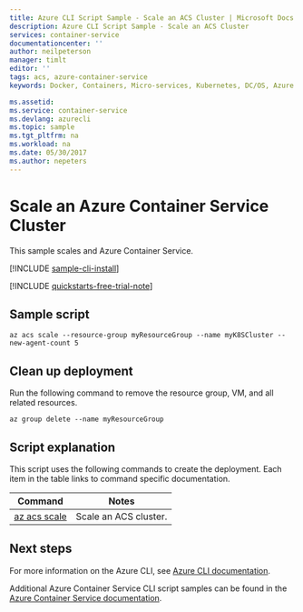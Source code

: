 ```yaml
---
title: Azure CLI Script Sample - Scale an ACS Cluster | Microsoft Docs
description: Azure CLI Script Sample - Scale an ACS Cluster
services: container-service
documentationcenter: ''
author: neilpeterson
manager: timlt
editor: ''
tags: acs, azure-container-service
keywords: Docker, Containers, Micro-services, Kubernetes, DC/OS, Azure

ms.assetid: 
ms.service: container-service
ms.devlang: azurecli
ms.topic: sample
ms.tgt_pltfrm: na
ms.workload: na
ms.date: 05/30/2017
ms.author: nepeters
---
```


# Scale an Azure Container Service Cluster

This sample scales and Azure Container Service. 

[!INCLUDE [sample-cli-install](../../../includes/sample-cli-install.md)]

[!INCLUDE [quickstarts-free-trial-note](../../../includes/quickstarts-free-trial-note.md)]

## Sample script

```azurecli
az acs scale --resource-group myResourceGroup --name myK8SCluster --new-agent-count 5
```

## Clean up deployment 

Run the following command to remove the resource group, VM, and all related resources.

```azurecli
az group delete --name myResourceGroup
```

## Script explanation

This script uses the following commands to create the deployment. Each item in the table links to command specific documentation.

| Command | Notes |
|---|---|
| [az acs scale](/cli/azure/acs#scale) | Scale an ACS cluster. |

## Next steps

For more information on the Azure CLI, see [Azure CLI documentation](https://docs.microsoft.com/cli/azure/overview).

Additional Azure Container Service CLI script samples can be found in the [Azure Container Service documentation](../cli-samples.md).

